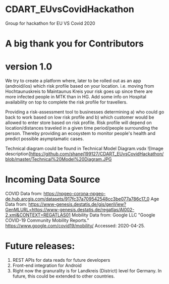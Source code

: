 # CDART_EUvsCovidHackathon
Group for hackathon for EU VS Covid 2020


# A big thank you for Contributors 
# version 1.0

We try to create a platform where, later to be rolled out as an app (android/ios) which risk profile based on your location. i.e. moving from Hochtaunuskreis to Maintaunus Kreis your risk goes up since there are more infected people in MTK than in HG. Add some info on Hospital availability on top to complete the risk profile for travellers. 

Providing a risk-assessment tool to businesses determining
a) who could go back to work based on low risk profile and 
b) which customer would be allowed to enter store based on risk profile. 
Risk profile will depend on location/distances traveled in a given time period/people surrounding the person. Thereby providing an ecosystem to monitor people's health and predict possible asymptamatic cases.

Technical diagram could be found in Technical Model Diagram.vsdx 
![Image description]https://github.com/shanej199127/CDART_EUvsCovidHackathon/blob/master/Technical%20Model%20Diagram.JPG

# Incoming Data Source
COVID Data from: https://npgeo-corona-npgeo-de.hub.arcgis.com/datasets/917fc37a709542548cc3be077a786c17_0
Age Data from: https://www-genesis.destatis.de/gis/genView?GenMLURL=https://www-genesis.destatis.de/regatlas/AI002-2.xml&CONTEXT=REGATLAS01
Mobility Data from: Google LLC "Google COVID-19 Community Mobility Reports." https://www.google.com/covid19/mobility/ Accessed: 2020-04-25.
 

# Future releases:
1. REST APIs for data reads for future developers
2. Front-end integration for Android
3. Right now the granurality is for Landkreis (District) level for Germany. In future, this could be extended to other countries.
